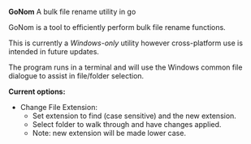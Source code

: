 **GoNom**
A bulk file rename utility in go

GoNom is a tool to efficiently perform bulk file rename functions.

This is currently a *Windows-only* utility however cross-platform use is intended in future updates.

The program runs in a terminal and will use the Windows common file dialogue to assist in file/folder selection.

**Current options:**
* Change File Extension:
  * Set extension to find (case sensitive) and the new extension.
  * Select folder to walk through and have changes applied.
  * Note: new extension will be made lower case.
